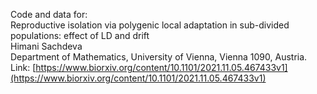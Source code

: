 Code and data for:  
Reproductive isolation via polygenic local adaptation in sub-divided populations: effect of LD and drift  
Himani Sachdeva  
Department of Mathematics, University of Vienna, Vienna 1090, Austria.  
Link: [https://www.biorxiv.org/content/10.1101/2021.11.05.467433v1](https://www.biorxiv.org/content/10.1101/2021.11.05.467433v1)
